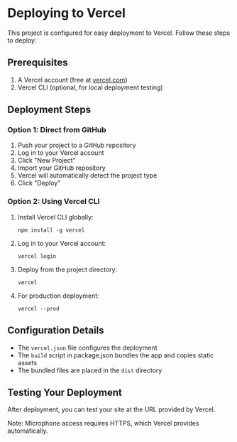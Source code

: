 # Deploying to Vercel

This project is configured for easy deployment to Vercel. Follow these steps to deploy:

## Prerequisites

1. A Vercel account (free at [vercel.com](https://vercel.com))
2. Vercel CLI (optional, for local deployment testing)

## Deployment Steps

### Option 1: Direct from GitHub

1. Push your project to a GitHub repository
2. Log in to your Vercel account
3. Click "New Project"
4. Import your GitHub repository
5. Vercel will automatically detect the project type
6. Click "Deploy"

### Option 2: Using Vercel CLI

1. Install Vercel CLI globally:
   ```
   npm install -g vercel
   ```

2. Log in to your Vercel account:
   ```
   vercel login
   ```

3. Deploy from the project directory:
   ```
   vercel
   ```

4. For production deployment:
   ```
   vercel --prod
   ```

## Configuration Details

- The `vercel.json` file configures the deployment
- The `build` script in package.json bundles the app and copies static assets
- The bundled files are placed in the `dist` directory

## Testing Your Deployment

After deployment, you can test your site at the URL provided by Vercel.

Note: Microphone access requires HTTPS, which Vercel provides automatically.
